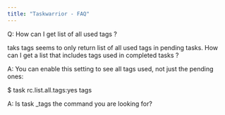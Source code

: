 ```yaml
---
title: "Taskwarrior - FAQ"
---
```


Q: How can I get list of all used tags ?

taks tags seems to only return list of all used tags in pending tasks. How can I get a list that includes tags used in completed tasks ?

A: You can enable this setting to see all tags used, not just the pending ones:

$ task rc.list.all.tags:yes tags

A: Is task _tags the command you are looking for?

